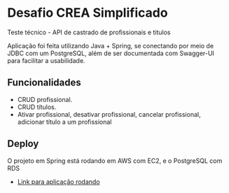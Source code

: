 # Desafio CREA Simplificado

Teste técnico - API de castrado de profissionais e titulos

Aplicação foi feita utilizando Java + Spring, se conectando por meio de JDBC com um PostgreSQL, além de ser documentada com Swagger-UI para facilitar a usabilidade.

## Funcionalidades
- CRUD profissional.
- CRUD títulos.
- Ativar profissional, desativar profissional, cancelar profissional, adicionar título a um
profissional

## Deploy
O projeto em Spring está rodando em AWS com EC2, e o PostgreSQL com RDS 
 
 - [Link para aplicação rodando  ](http://ec2-18-222-221-229.us-east-2.compute.amazonaws.com:8080/swagger-ui/index.html)
